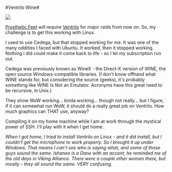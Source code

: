 #Ventrilo Wine#

![](http://www.winehq.org/images/winehq_top_logo.png)

[Prosthetic Feet](http://fate.westkarana.com) will require [Ventrilo](http://www.ventrilo.com/) for major raids from now on. So, my challenge is to get this working with Linux.

I used to use Cedega, but that stopped working for me. It was one of the many oddities I faced with Ubuntu. It worked, then it stopped working. Nothing I did could make it come back to life - so I let my subscription run out.

Cedega was previously known as WineX - the Direct-X version of WINE, the open source Windows-compatible libraries. (I don't know offhand what WINE stands for, but considering the source (geeks), it's probably something like WINE Is Not an Emulator. Acronyms have this great need to be recursive, in Unix.)

They show WoW working... kinda working... though not really... but I figure, if it can somewhat run WoW, it should do a really great job on Ventrilo. How much graphics can THAT use, anyway?

Compiling it on my home machine while I am at work through the mystical power of SSH. I'll play with it when I get home.

*When I got home, I tried to install Ventrilo on Linux - and it did install, but I couldn't get the microphone to work properly. So I brought it up under Windows. That means I can't see who is saying what, and some of those guys sound the same. Ishanee is a Dane with an accent; he reminded me of the old days in Viking Alliance. There were a couple other women there, but mostly - they all sound the same. VERY confusing.*

